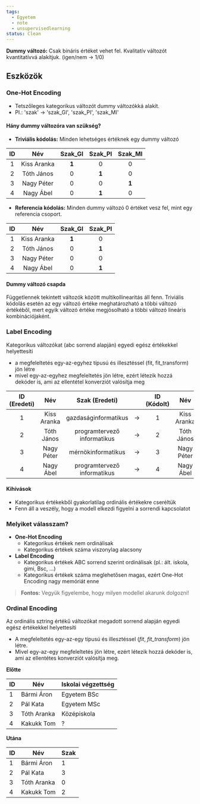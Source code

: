 ```yaml
---
tags:
  - Egyetem
  - note
  - unsupervisedlearning
status: Clean
---
```

**Dummy változó:** Csak bináris értéket vehet fel. Kvalitatív változót kvantitatívvá alakítjuk.
(igen/nem -> 1/0)
## Eszközök
### One-Hot Encoding
- Tetszőleges kategorikus változót dummy változókká alakít.
- Pl.: 'szak' -> 'szak_GI', 'szak_PI', 'szak_MI'

#### Hány dummy változóra van szükség?
- **Triviális kódolás:** Minden lehetséges értéknek egy dummy változó

| ID  |     Név     | Szak_GI | Szak_PI | Szak_MI |
| :-: | :---------: | :-----: | :-----: | :-----: |
|  1  | Kiss Aranka |  **1**  |    0    |    0    |
|  2  | Tóth János  |    0    |  **1**  |    0    |
|  3  | Nagy Péter  |    0    |    0    |  **1**  |
|  4  |  Nagy Ábel  |    0    |  **1**  |    0    |
- **Referencia kódolás:** Minden dummy változó 0 értéket vesz fel, mint egy referencia csoport.

| ID  |     Név     | Szak_GI | Szak_PI |
| :-: | :---------: | :-----: | :-----: |
|  1  | Kiss Aranka |  **1**  |    0    |
|  2  | Tóth János  |    0    |  **1**  |
|  3  | Nagy Péter  |    0    |    0    |
|  4  |  Nagy Ábel  |    0    |  **1**  |
#### Dummy változó csapda
Függetlennek tekintett változók között multikollinearitás áll fenn. Triviális kódolás esetén az egy változó értéke meghatározható a többi változó értékéből, mert egyik változó értéke megjósolható a többi változó lineáris kombinációjaként.

### Label Encoding
Kategorikus változókat (abc sorrend alapján) egyedi egész értékekkel helyettesíti
- a megfeleltetés egy-az-egyhez típusú és illesztéssel (fit, fit_transform) jön létre
- mivel egy-az-egyhez megfeleltetés jön létre, ezért létezik hozzá dekóder is, ami az ellentétel konverziót valósítja meg

| ID (Eredeti) |     Név     |       Szak (Eredeti)        |     | ID (Kódolt) |     Név     | Szak (Kódolt) |
| :----------: | :---------: | :-------------------------: | :-: | :---------: | :---------: | :-----------: |
|      1       | Kiss Aranka |    gazdaságinformatikus     |  →  |      1      | Kiss Aranka |       0       |
|      2       | Tóth János  | programtervező informatikus |  →  |      2      | Tóth János  |       2       |
|      3       | Nagy Péter  |     mérnökinformatikus      |  →  |      3      | Nagy Péter  |       1       |
|      4       |  Nagy Ábel  | programtervező informatikus |  →  |      4      |  Nagy Ábel  |       2       |
#### Kihívások
- Kategorikus értékekből gyakorlatilag ordinális értékekre cseréltük
- Fenn áll a veszély, hogy a modell elkezdi figyelni a sorrendi kapcsolatot

### Melyiket válasszam?
- **One-Hot Encoding**
	- Kategorikus értékek nem ordinálisak
	- Kategorikus értékek száma viszonylag alacsony
- **Label Encoding**
	- Kategorikus értékek ABC sorrend szerint ordinálisak (pl.: ált. iskola, gimi, Bsc, ...)
	- Kategorikus értékek száma meglehetősen magas, ezért One-Hot Encoding nagy memóriát enne

> **Fontos:** Vegyük figyelembe, hogy milyen modellel akarunk dolgozni!

### Ordinal Encoding
Az ordinális sztring értékű változókat megadott sorrend alapján egyedi egész értékekkel helyettesíti
- A megfeleltetés egy-az-egy típusú és illesztéssel (*fit*, *fit_transform*) jön létre.
- Mivel egy-az-egy megfeleltetés jön létre, ezért létezik hozzá dekóder is, ami az ellentétes konverziót valósítja meg.

**Előtte**

| ID  | Név         | Iskolai végzettség |
| --- | ----------- | ------------------ |
| 1   | Bármi Áron  | Egyetem BSc        |
| 2   | Pál Kata    | Egyetem MSc        |
| 3   | Tóth Aranka | Középiskola        |
| 4   | Kakukk Tom  | ?                  |

**Utána**

| ID | Név         | Szak |
|----|------------|------|
| 1  | Bármi Áron  | 1    |
| 2  | Pál Kata    | 3    |
| 3  | Tóth Aranka | 0    |
| 4  | Kakukk Tom  | 2    |
